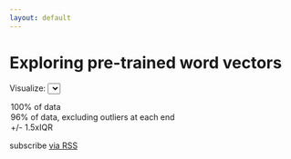 ```yaml
---
layout: default
---
```


<!--<script src="http://underscorejs.org/underscore-min.js"></script>-->
<script src="https://cdnjs.cloudflare.com/ajax/libs/lodash.js/3.10.1/lodash.min.js"></script>
<script src="https://cdnjs.cloudflare.com/ajax/libs/d3/3.5.6/d3.min.js" charset="utf-8"></script>
<script src="scripts/whisker-plot.js"></script>
<script src="scripts/viz.js"></script>

<div class="home">

  <h1 class="page-heading">Exploring pre-trained word vectors</h1>

  Visualize:
  <select id="includePercentage">
  <option value="100" selected="true">100% of data</option>
  <option value="96">96% of data, excluding outliers at each end</option>
  <option value="iqr15">+/- 1.5xIQR</option>
  </select>

  <div class="viz">
  </div>

  <div id="tooltip">
  </div>

  <p class="rss-subscribe">subscribe <a href="{{ "/feed.xml" | prepend: site.baseurl }}">via RSS</a></p>

</div>
